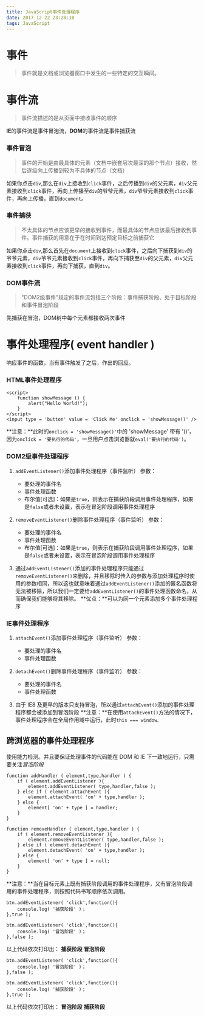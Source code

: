 ```yaml
---
title: JavaScript事件处理程序
date: 2017-12-22 23:28:10
tags: JavaScript
---
```

# 事件

> 事件就是文档或浏览器窗口中发生的一些特定的交互瞬间。

# 事件流
> 事件流描述的是从页面中接收事件的顺序

**IE**的事件流是事件冒泡流，**DOM**的事件流是事件捕获流

### 事件冒泡

> 事件的开始是由最具体的元素（文档中嵌套层次最深的那个节点）接收，然后逐级向上传播到较为不具体的节点（文档）

如果你点击`div`,那么在`div`上接收到`click`事件，之后传播到`div`的父元素，`div`父元素接收到`click`事件，再向上传播至`div`的爷爷元素，`div`爷爷元素接收到`click`事件，再向上传播，直到`document`。
### 事件捕获

> 不太具体的节点应该更早的接收到事件，而最具体的节点应该最后接收到事件。事件捕获的用意在于在时间到达预定目标之前捕获它

如果你点击`div`,那么首先在`document`上接收到`click`事件，之后向下捕获到`div`的爷爷元素，`div`爷爷元素接收到`click`事件，再向下捕获至`div`的父元素，`div`父元素接收到`click`事件，再向下捕获，直到`div`。
### DOM事件流

> "DOM2级事件"规定的事件流包括三个阶段：事件捕获阶段、处于目标阶段和事件冒泡阶段

先捕获在冒泡，DOM树中每个元素都接收两次事件

# 事件处理程序( event handler )
响应事件的函数，当有事件触发了之后，作出的回应。
### HTML事件处理程序
```
<script>
    function showMessage () {
        alert("Hello World!");
    }
</script>
<input type = 'button' value = 'Click Me' onclick = 'showMessage()' />
```
**注意：**此时的`onclick = 'showMessage()'`中的 'showMessage' 带有 '()'，因为`onclick = '要执行的代码'`，一旦用户点击浏览器就`eval('要执行的代码')`。
### DOM2级事件处理程序
1. `addEventListener()`添加事件处理程序（事件监听）
    参数：
    - 要处理的事件名
    - 事件处理函数
    - 布尔值[可选]：如果是`true`，则表示在捕获阶段调用事件处理程序，如果是`false`或者未设置，表示在冒泡阶段调用事件处理程序
2. `removeEventListener()`删除事件处理程序（事件监听）
参数：
    - 要处理的事件名
    - 事件处理函数
    - 布尔值[可选]：如果是`true`，则表示在捕获阶段调用事件处理程序，如果是`false`或者未设置，表示在冒泡阶段调用事件处理程序

3. 通过`addEventListener()`添加的事件处理程序只能通过`removeEventListener()`来删除，并且移除时传入的参数与添加处理程序时使用的参数相同，所以这也就意味着通过`addEventListener()`添加的匿名函数将无法被移除，所以我们一定要给`addEventListener()`的事件处理函数命名，从而确保我们能够将其移除。
**优点：**可以为同一个元素添加多个事件处理程序

### IE事件处理程序
1. `attachEvent()`添加事件处理程序（事件监听）
    参数：
    - 要处理的事件名
    - 事件处理函数  
2. `detachEvent()`删除事件处理程序（事件监听）
    参数：
    - 要处理的事件名
    - 事件处理函数

3. 由于 IE8 及更早的版本只支持冒泡，所以通过`attachEvent()`添加的事件处理程序都会被添加到冒泡阶段
**注意：**在使用`attachEvent()`方法的情况下，事件处理程序会在全局作用域中运行，此时`this === window`.
## 跨浏览器的事件处理程序
使用能力检测。并且要保证处理事件的代码能在 DOM 和 IE 下一致地运行，只需要关注*冒泡阶段*
```
function addHandler ( element,type,handler ) {
    if ( element.addEventListener ){
        element.addEventListener( type,handler,false );
    } else if ( element.attachEvent ){
        element.attachEvent( 'on' + type,handler );
    } else {
        element[ 'on' + type ] = handler;
    } 
}

function removeHandler ( element,type,handler ) {
    if ( element.removeEventListener ){
        element.removeEventListener( type,handler,false );
    } else if ( element.detachEvent ){
        element.detachEvent( 'on' + type,handler );
    } else {
        element[ 'on' + type ] = null;
    } 
}
```

**注意：**当在目标元素上既有捕获阶段调用的事件处理程序，又有冒泡阶段调用的事件处理程序，则按照代码书写顺序依次调用。
```
btn.addEventListener( 'click',function(){
    console.log( '捕获阶段' )；
},true );

btn.addEventListener( 'click',function(){
    console.log( '冒泡阶段' )；
},false );
```
以上代码依次打印出：
    **捕获阶段**
    **冒泡阶段**

```
btn.addEventListener( 'click',function(){
    console.log( '冒泡阶段' )；
},false );

btn.addEventListener( 'click',function(){
    console.log( '捕获阶段' )；
},true );
```
以上代码依次打印出：
    **冒泡阶段**
    **捕获阶段**
